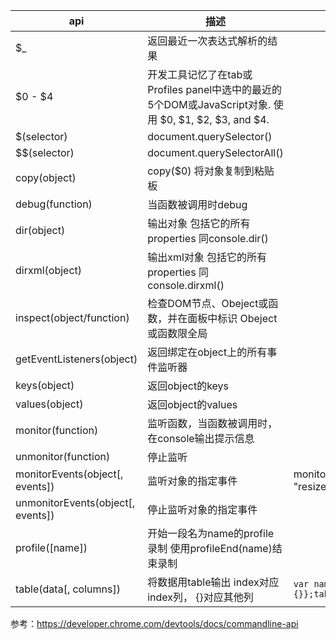 api		|	描述	| 示例
------|------	|------
$_		|	返回最近一次表达式解析的结果
$0 - $4	|	开发工具记忆了在tab或Profiles panel中选中的最近的5个DOM或JavaScript对象. 使用 $0, $1, $2, $3, and $4.
$(selector)	|	document.querySelector()
$$(selector)	|	document.querySelectorAll()
copy(object)	|	copy($0) 将对象复制到粘贴板
debug(function)	|	当函数被调用时debug
dir(object)	|	输出对象 包括它的所有properties 同console.dir()
dirxml(object)	|	输出xml对象 包括它的所有properties 同console.dirxml()
inspect(object/function) 	|	检查DOM节点、Obeject或函数，并在面板中标识 Obeject或函数限全局
getEventListeners(object)	|	返回绑定在object上的所有事件监听器
keys(object)	|	返回object的keys
values(object)	|	返回object的values
monitor(function)	|	监听函数，当函数被调用时，在console输出提示信息
unmonitor(function)	|	停止监听
monitorEvents(object[, events])	|	监听对象的指定事件	|	monitorEvents(window, "resize");
unmonitorEvents(object[, events])	|	停止监听对象的指定事件
profile([name]) 	|	开始一段名为name的profile录制 使用profileEnd(name)结束录制
table(data[, columns]) |	将数据用table输出 index对应index列， {}对应其他列	|	`var names = {index: {}};table(names);`









参考：<https://developer.chrome.com/devtools/docs/commandline-api>